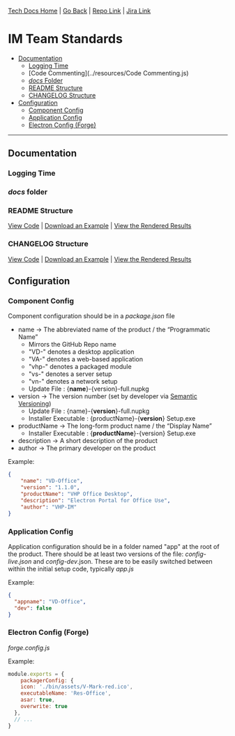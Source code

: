 [Tech Docs Home](../) | [Go Back](../) | [Repo Link](https://github.com/VHP1946/VHP1946.github.io) | [Jira Link](https://vhp.atlassian.net)

# IM Team Standards

- [Documentation](#documentation)
  - [Logging Time](#logging-time)
  - [Code Commenting](../resources/Code Commenting.js)
  - [*docs* Folder](#docs-folder)
  - [README Structure](#readme-structure)
  - [CHANGELOG Structure](#changelog-structure)
- [Configuration](#configuration)
  - [Component Config](#component-config)
  - [Application Config](#application-config)
  - [Electron Config (Forge)](#electron-config-forge)

---

## Documentation

### Logging Time

### *docs* folder

### README Structure
[View Code](../resources/readme-example.md) |
<a href="../resources/readme-example.md" download="README.md">Download an Example</a> |
[View the Rendered Results](../resources/readme-example)

### CHANGELOG Structure
[View Code](../resources/changelog-example.md) |
<a href="../resources/changelog-example.md" download="CHANGELOG.md">Download an Example</a> |
[View the Rendered Results](../resources/changelog-example)


## Configuration

### Component Config
Component configuration should be in a *package.json* file
- name -> The abbreviated name of the product / the “Programmatic Name”
  - Mirrors the GitHub Repo name
  - "VD-" denotes a desktop application
  - "VA-" denotes a web-based application
  - "vhp-" denotes a packaged module
  - "vs-" denotes a server setup
  - "vn-" denotes a network setup
  - Update File : {**name**}-{version}-full.nupkg
- version -> The version number (set by developer via [Semantic Versioning]())
  - Update File : {name}-{**version**}-full.nupkg
  - Installer Executable : {productName}-{**version**} Setup.exe
- productName -> The long-form product name / the “Display Name”
  - Installer Executable : {**productName**}-{version} Setup.exe
- description -> A short description of the product
- author -> The primary developer on the product

Example:
```json
{
    "name": "VD-Office",
    "version": "1.1.0",
    "productName": "VHP Office Desktop",
    "description": "Electron Portal for Office Use",
    "author": "VHP-IM"
}
```


### Application Config
Application configuration should be in a folder named "app" at the root of the product. There should be at least two versions of the file: *config-live.json* and *config-dev*.json. These are to be easily switched between within the initial setup code, typically *app.js*

Example:
```json
{
  "appname": "VD-Office",
  "dev": false
}
```

### Electron Config (Forge)
*forge.config.js*

Example:
```js
module.exports = {
    packagerConfig: {
    icon: './bin/assets/V-Mark-red.ico',
    executableName: 'Res-Office',
    asar: true,
    overwrite: true
  },
  // ... 
}
```